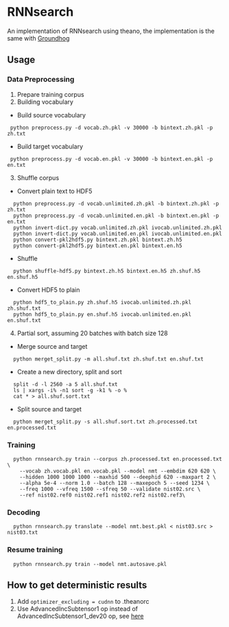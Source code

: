 # RNNsearch
An implementation of RNNsearch using theano, the implementation is the same with
[Groundhog](https://github.com/lisa-groundhog/GroundHog)

## Usage

### Data Preprocessing
1. Prepare training corpus
2. Building vocabulary
  * Build source vocabulary
  ```
   python preprocess.py -d vocab.zh.pkl -v 30000 -b bintext.zh.pkl -p zh.txt
  ```
  * Build target vocabulary
  ```
   python preprocess.py -d vocab.en.pkl -v 30000 -b bintext.en.pkl -p en.txt
  ```
3. Shuffle corpus
  * Convert plain text to HDF5
  ```
    python preprocess.py -d vocab.unlimited.zh.pkl -b bintext.zh.pkl -p zh.txt
    python preprocess.py -d vocab.unlimited.en.pkl -b bintext.en.pkl -p en.txt
    python invert-dict.py vocab.unlimited.zh.pkl ivocab.unlimited.zh.pkl
    python invert-dict.py vocab.unlimited.en.pkl ivocab.unlimited.en.pkl
    python convert-pkl2hdf5.py bintext.zh.pkl bintext.zh.h5
    python convert-pkl2hdf5.py bintext.en.pkl bintext.en.h5
  ```
  * Shuffle
  ```
    python shuffle-hdf5.py bintext.zh.h5 bintext.en.h5 zh.shuf.h5 en.shuf.h5
  ```
  * Convert HDF5 to plain
  ```
    python hdf5_to_plain.py zh.shuf.h5 ivocab.unlimited.zh.pkl zh.shuf.txt
    python hdf5_to_plain.py en.shuf.h5 ivocab.unlimited.en.pkl en.shuf.txt
  ```
4. Partial sort, assuming 20 batches with batch size 128
  * Merge source and target
  ```
    python merget_split.py -m all.shuf.txt zh.shuf.txt en.shuf.txt
  ```
  * Create a new directory, split and sort
  ```
    split -d -l 2560 -a 5 all.shuf.txt
    ls | xargs -i% -n1 sort -g -k1 % -o %
    cat * > all.shuf.sort.txt
  ```
  * Split source and target
  ```
    python merget_split.py -s all.shuf.sort.txt zh.processed.txt en.processed.txt
  ```

### Training
```
  python rnnsearch.py train --corpus zh.processed.txt en.processed.txt \
    --vocab zh.vocab.pkl en.vocab.pkl --model nmt --embdim 620 620 \
    --hidden 1000 1000 1000 --maxhid 500 --deephid 620 --maxpart 2 \
    --alpha 5e-4 --norm 1.0 --batch 128 --maxepoch 5 --seed 1234 \
    --freq 1000 --vfreq 1500 --sfreq 50 --validate nist02.src \
    --ref nist02.ref0 nist02.ref1 nist02.ref2 nist02.ref3\
  ```
### Decoding
```
  python rnnsearch.py translate --model nmt.best.pkl < nist03.src > nist03.txt
```
### Resume training
```
  python rnnsearch.py train --model nmt.autosave.pkl
```

## How to get deterministic results
1. Add ```optimizer_excluding = cudnn``` to .theanorc
2. Use AdvancedIncSubtensor1 op instead of AdvancedIncSubtensor1_dev20 op,
see [here](https://github.com/Theano/Theano/issues/3029)
